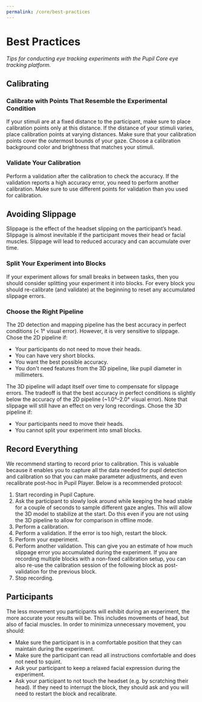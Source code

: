 ```yaml
---
permalink: /core/best-practices
---
```


# Best Practices
*Tips for conducting eye tracking experiments with the Pupil Core eye tracking platform.*


## Calibrating

### Calibrate with Points That Resemble the Experimental Condition
If your stimuli are at a fixed distance to the participant, make sure to place calibration points only at this distance. If the distance of your stimuli varies, place calibration points at varying distances. Make sure that your calibration points cover the outermost bounds of your gaze. Choose a calibration background color and brightness that matches your stimuli.

### Validate Your Calibration
Perform a validation after the calibration to check the accuracy. If the validation reports a high accuracy error, you need to perform another calibration. Make sure to use different points for validation than you used for calibration.


## Avoiding Slippage
Slippage is the effect of the headset slipping on the participant’s head. Slippage is almost inevitable if the participant moves their head or facial muscles. Slippage will lead to reduced accuracy and can accumulate over time.

### Split Your Experiment into Blocks
If your experiment allows for small breaks in between tasks, then you should consider splitting your experiment it into blocks. For every block you should re-calibrate (and validate) at the beginning to reset any accumulated slippage errors.

### Choose the Right Pipeline
The 2D detection and mapping pipeline has the best accuracy in perfect conditions (< 1° visual error). However, it is very sensitive to slippage. Chose the 2D pipeline if:
- Your participants do not need to move their heads.
- You can have very short blocks.
- You want the best possible accuracy.
- You don't need features from the 3D pipeline, like pupil diameter in millimeters. 

The 3D pipeline will adapt itself over time to compensate for slippage errors. The tradeoff is that the best accuracy in perfect conditions is slightly below the accuracy of the 2D pipeline (~1.0°–2.0° visual error). Note that slippage will still have an effect on very long recordings. Chose the 3D pipeline if:
- Your participants need to move their heads.
- You cannot split your experiment into small blocks.


## Record Everything
We recommend starting to record prior to calibration. This is valuable because it enables you to capture all the data needed for pupil detection and calibration so that you can make parameter adjustments, and even recalibrate post-hoc in Pupil Player. Below is a recommended protocol: 
1. Start recording in Pupil Capture.
1. Ask the participant to slowly look around while keeping the head stable for a couple of seconds to sample different gaze angles. This will allow the 3D model to stabilize at the start. Do this even if you are not using the 3D pipeline to allow for comparison in offline mode.
1. Perform a calibration.
1. Perform a validation. If the error is too high, restart the block.
1. Perform your experiment.
1. Perform another validation. This can give you an estimate of how much slippage error you accumulated during the experiment. If you are recording multiple blocks with a non-fixed calibration setup, you can also re-use the calibration session of the following block as post-validation for the previous block.
1. Stop recording.


## Participants
The less movement you participants will exhibit during an experiment, the more accurate your results will be. This includes movements of head, but also of facial muscles. In order to minimiza unnecessary movement, you should:
- Make sure the participant is in a comfortable position that they can maintain during the experiment.
- Make sure the participant can read all instructions comfortable and does not need to squint.
- Ask your participant to keep a relaxed facial expression during the experiment.
- Ask your participant to not touch the headset (e.g. by scratching their head). If they need to interrupt the block, they should ask and you will need to restart the block and recalibrate.
